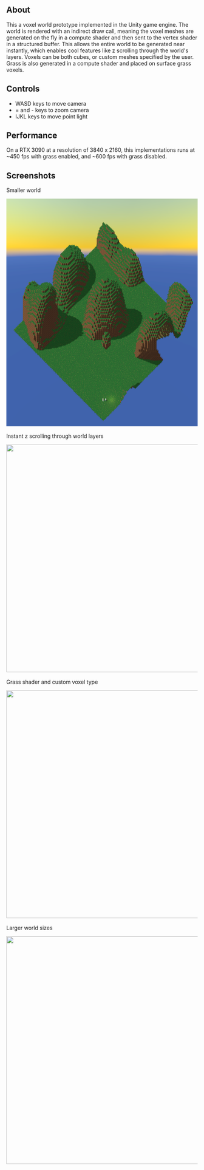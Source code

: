 ## About

This a voxel world prototype implemented in the Unity game engine. The world is rendered with an indirect draw call, meaning the voxel meshes are generated on the fly in a compute shader and then sent to the vertex shader in a structured buffer. This allows the entire world to be generated near instantly, which enables cool features like z scrolling through the world's layers. Voxels can be both cubes, or custom meshes specified by the user. Grass is also generated in a compute shader and placed on surface grass voxels.

## Controls

- WASD keys to move camera
- = and - keys to zoom camera
- IJKL keys to move point light

## Performance

On a RTX 3090 at a resolution of 3840 x 2160, this implementations runs at ~450 fps with grass enabled, and ~600 fps with grass disabled.

## Screenshots

<p>Smaller world</p>
<img src="./Screenshots/world_small.png" width="1066" height="600px">

<p>Instant z scrolling through world layers</p>
<img src="./Screenshots/scroll.gif" width="1066" height="600px">

<p>Grass shader and custom voxel type</p>
<img src="./Screenshots/grass.gif" width="1066" height="600px">

<p>Larger world sizes</p>
<img src="./Screenshots/world_large.png" width="1066" height="600px">